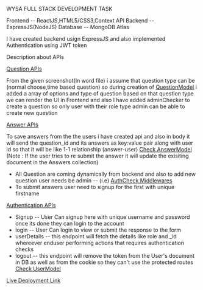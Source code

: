 WYSA FULL STACK DEVELOPMENT TASK

Frontend -- ReactJS,HTML5/CSS3,Context API
Backend -- ExpressJS(NodeJS)
Database -- MongoDB Atlas

I have created backend usign ExpressJS and also implemented Authentication using JWT token 

Description about APIs

 [Question APIs](https://github.com/sanjheev100/wysa-FS/blob/main/server/routes/questionRoute.js)
 
 From the given screenshot(In word file) i assume that question type can be  (normal choose,time based question) so  during creation of [QuestionModel](https://github.com/sanjheev100/wysa-FS/blob/main/server/models/questionsModel.js) i added a array of options and type of question based on that question type we can render the UI in Frontend and also I have added adminChecker to create a question so only user with their role type admin can be able to create new question 
 
 
 [Answer APIs](https://github.com/sanjheev100/wysa-FS/blob/main/server/routes/answerRoute.js)
 
 To save answers from the the users i have created api and also in body it will send the question_id and its answers as key:value pair along with user id so that it will be like 1-1 relationship (answer-user) [Check AnswerModel](https://github.com/sanjheev100/wysa-FS/blob/main/server/models/answersModel.js) (Note : If the user tries to re submit the answer it will update the exisiting document in the Answers collection)

* All Question are coming dynamically from backend and also to add new question user needs be admin -- (i.e)  [AuthCheck Middlewares](https://github.com/sanjheev100/wysa-FS/blob/main/server/middlewares/authCheck.js)
* To submit answers user need to signup for the first with unique firstname

[Authentication APIs](https://github.com/sanjheev100/wysa-FS/blob/main/server/routes/authRoutes.js)
 * Signup -- User Can signup here with unique username and password once its done they can login to the account
 * login -- User Can login to view or submit the response to the form
 * userDetails -- this endpoint will fetch the details like role and _id whereever enduser performing actions that requires authentication checks
 * logout -- this endpoint will remove the token from the User's document in DB as well as from the cookie so they can't use the protected routes 
 [Check UserModel](https://github.com/sanjheev100/wysa-FS/blob/main/server/models/userModel.js)


[Live Deployment Link](https://wysa-client.herokuapp.com/)

